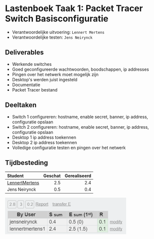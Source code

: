 # Lastenboek Taak 1: Packet Tracer Switch Basisconfiguratie

* Verantwoordelijke uitvoering: `Lennert Mertens`
* Verantwoordelijke testen: `Jens Neirynck`

## Deliverables

* Werkende switches
* Goed geconfigureerde wachtwoorden, boodschappen, ip addresses
* Pingen over het netwerk moet mogelijk zijn
* Desktop's werden juist ingesteld
* Documentatie
* Packet Tracer bestand

## Deeltaken

* Switch 1 configureren: hostname, enable secret, banner, ip address, configuratie opslaan
* Switch 2 configureren: hostname, enable secret, banner, ip address, configuratie opslaan
* Desktop 1 ip address toekennen
* Desktop 2 ip address toekennen
* Volledige configuratie testen en pingen over het netwerk

## Tijdbesteding

| Student                                             | Geschat | Gerealiseerd |
| :---                                                |    ---: |         ---: |
| [LennertMertens](https://github.com/LennertMertens) | 2.5     |        2.4   |
| Jens Neirynck                                       | 0.5     |         0.4  |


<img src="foto/lab1pka-timetable.png" width="400">
